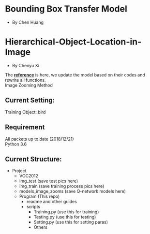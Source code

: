 # Bounding Box Transfer Model
- By Chen Huang

# Hierarchical-Object-Location-in-Image
- By Chenyu Xi<br/>

The <a href="https://imatge-upc.github.io/detection-2016-nipsws/">**reference**</a> is here, we update the model based on their codes and rewrite all functions.<br/>
Image Zooming Method<br/>

## Current Setting:
Training Object: bird
## Requirement
All packets up to date (2018/12/21)</br>
Python 3.6
## Current Structure:
- Project
  - VOC2012
  - img_test (save test pics here)
  - img_train (save training process pics here)
  - models_image_zooms (save Q-network models here)
  - Program (This repo)
    - readme and other guides
    - scripts
      - Training.py (use this for training)
      - Testing.py (use this for testing)
      - Setting.py (use this for setting paras)
      - Others
